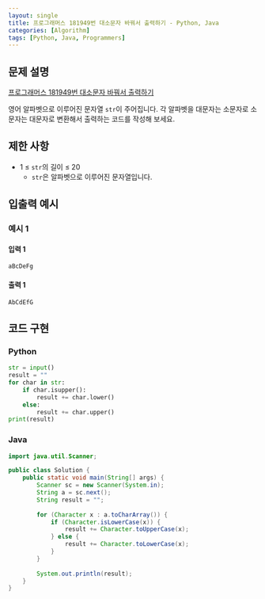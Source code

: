```yaml
---
layout: single
title: 프로그래머스 181949번 대소문자 바꿔서 출력하기 - Python, Java
categories: [Algorithm]
tags: [Python, Java, Programmers]
---
```


## 문제 설명
[프로그래머스 181949번 대소문자 바꿔서 출력하기](https://school.programmers.co.kr/learn/courses/30/lessons/181949)

영어 알파벳으로 이루어진 문자열 `str`이 주어집니다. 각 알파벳을 대문자는 소문자로 소문자는 대문자로 변환해서 출력하는 코드를 작성해 보세요.

## 제한 사항
- 1 ≤ `str`의 길이 ≤ 20
  - `str`은 알파벳으로 이루어진 문자열입니다.

## 입출력 예시

### 예시 1

#### 입력 1

```plaintext
aBcDeFg
```

#### 출력 1

```plaintext
AbCdEfG
```

## 코드 구현

### Python

```python
str = input()
result = ""
for char in str:
    if char.isupper():
        result += char.lower()
    else:
        result += char.upper()
print(result)
```

### Java

```java
import java.util.Scanner;

public class Solution {
    public static void main(String[] args) {
        Scanner sc = new Scanner(System.in);
        String a = sc.next();
        String result = "";
        
        for (Character x : a.toCharArray()) {
            if (Character.isLowerCase(x)) {
                result += Character.toUpperCase(x);
            } else {
                result += Character.toLowerCase(x);
            }
        }
        
        System.out.println(result);
    }
}
```